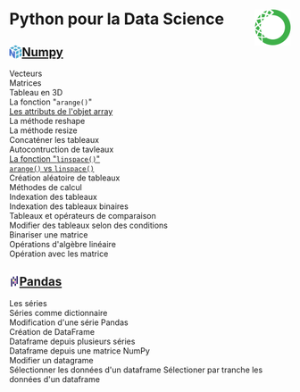 # **Python pour la Data Science**<a href="../"><img align="right" src="../assets/Anaconda.svg" alt="Anaconda" height="64px"></a>
## **[Numpy](learningNumpy/)** <a href="learningNumpy"><img align="left" src="../assets/numpy.svg" alt="Numpy" height="24px"></a>
Vecteurs  
Matrices  
Tableau en 3D  
La fonction "`arange()`"  
[Les attributs de l'objet array](learningNumpy/arrayAttribut)  
La méthode reshape  
La méthode resize  
Concaténer les tableaux  
Autocontruction de tavleaux  
[La fonction "`linspace()`"](learningNumpy/linspaceFunction)  
[`arange()` vs `linspace()`](learningNumpy/linspaceVsArange)  
Création aléatoire de tableaux  
Méthodes de calcul  
Indexation des tableaux  
Indexation des tableaux binaires  
Tableaux et opérateurs de comparaison  
Modifier des tableaux selon des conditions  
Binariser une matrice  
Opérations d'algèbre linéaire  
Opération avec les matrice
## **[Pandas](learnPandas/)** <a href="learningPandas"><img align="left" src="../assets/Pandas_mark.svg" alt="Pandas" height="24px"></a>
Les séries  
Séries comme dictionnaire  
Modification d'une série Pandas  
Création de DataFrame  
Dataframe depuis plusieurs séries  
Dataframe depuis une matrice NumPy  
Modifier un datagrame  
Sélectionner les données d'un dataframe
Sélectioner par tranche les données d'un dataframe